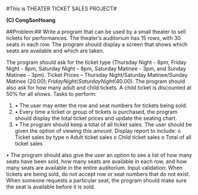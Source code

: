 #This is THEATER TICKET SALES PROJECT#

**(C) CongSonHoang**

##Problem:##
Write a program that can be used by a small theater to sell tickets for performances. The theater’s auditorium has 15 rows, with 30 seats in each row. The program should display a screen that shows which seats are available and which are taken. 

The program should ask for the ticket type (Thursday Night - 8pm, Friday Night - 8pm, Saturday Night – 8pm, Saturday Matinee - 3pm, and Sunday Matinee - 3pm). Ticket Prices – Thursday Night/Saturday Matinee/Sunday Matinee ($20.00); Friday Night/Saturday Night ($40.00).
The program should also ask for how many adult and child tickets. A child ticket is discounted at 50% for all shows.
Tasks to perform:
1. •	The user may enter the row and seat numbers for tickets being sold.
2. •	Every time a ticket or group of tickets is purchased, the program should display the total ticket prices and update the seating chart.
3. •	The program should keep a total of all ticket sales. The user should be given the option of viewing this amount. Display report to include:
 o	Ticket sales by type 
 o	Adult ticket sales
 o	Child ticket sales
 o	Total of all ticket sales 
 
•	The program should also give the user an option to see a list of how many seats have been sold, how many seats are available in each row, and how many seats are available in the entire auditorium.
Input validation: When tickets are being sold, do not accept row or seat numbers that do not exist. When someone requests a particular seat, the program should make sure the seat is available before it is sold.
